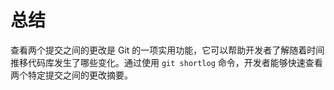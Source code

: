 # 总结

查看两个提交之间的更改是 Git 的一项实用功能，它可以帮助开发者了解随着时间推移代码库发生了哪些变化。通过使用 `git shortlog` 命令，开发者能够快速查看两个特定提交之间的更改摘要。

